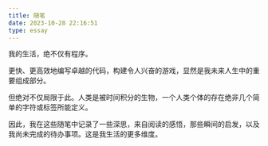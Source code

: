 ```yaml
---
title: 随笔
date: 2023-10-28 22:16:51
type: essay
---
```


我的生活，绝不仅有程序。

更快、更高效地编写卓越的代码，构建令人兴奋的游戏，显然是我未来人生中的重要组成部分。

但绝对不仅局限于此。人类是被时间积分的生物，一个人类个体的存在绝非几个简单的字符或标签所能定义。

因此，我在这些随笔中记录了一些深思，来自阅读的感悟，那些瞬间的启发，以及我尚未完成的待办事项。这是我生活的更多维度。
